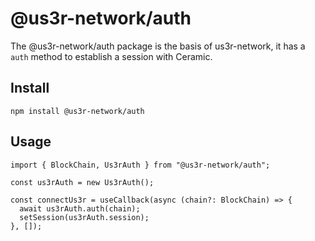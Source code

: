 # @us3r-network/auth

The @us3r-network/auth package is the basis of us3r-network, it has a `auth` method to establish a session with Ceramic.

## Install

```
npm install @us3r-network/auth
```

## Usage

```tsx
import { BlockChain, Us3rAuth } from "@us3r-network/auth";

const us3rAuth = new Us3rAuth();

const connectUs3r = useCallback(async (chain?: BlockChain) => {
  await us3rAuth.auth(chain);
  setSession(us3rAuth.session);
}, []);
```
